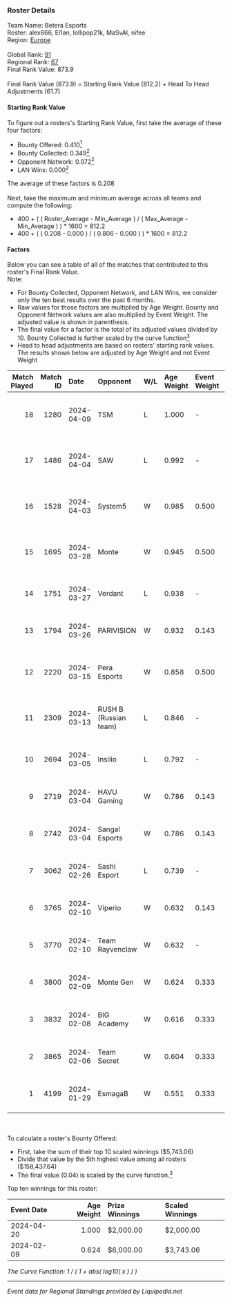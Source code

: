 ### Roster Details<br />
Team Name: Betera Esports<br />
Roster: alex666, El1an, lollipop21k, MaSvAl, nifee<br />
Region: [Europe]( ../standings_europe.md)<br />
<br />
Global Rank: [91](../standings_global.md)<br />
Regional Rank: [67]( ../standings_europe.md)<br />
Final Rank Value:  873.9<br />
<br />
Final Rank Value (873.9) = Starting Rank Value (812.2) + Head To Head Adjustments (61.7)<br />

#### Starting Rank Value<br />
To figure out a rosters's Starting Rank Value, first take the average of these four factors:<br />
- Bounty Offered: 0.410[<sup>1</sup>](#table2)
- Bounty Collected: 0.349[<sup>2</sup>](#table1)
- Opponent Network: 0.072[<sup>2</sup>](#table1)
- LAN Wins: 0.000[<sup>2</sup>](#table1)

The average of these factors is 0.208<br />
<br />
Next, take the maximum and minimum average across all teams and compute the following:<br />
- 400 + ( ( Roster_Average - Min_Average ) / ( Max_Average - Min_Average ) ) * 1600 = 812.2
- 400 + ( ( 0.208 - 0.000 ) / ( 0.806 - 0.000 ) ) * 1600 = 812.2


#### Factors<br />
Below you can see a table of all of the matches that contributed to this roster's Final Rank Value.<br />
Note:<br />

- For Bounty Collected, Opponent Network, and LAN Wins, we consider only the ten best results over the past 6 months.
- Raw values for those factors are multiplied by Age Weight. Bounty and Opponent Network values are also multiplied by Event Weight. The adjusted value is shown in parenthesis.
- The final value for a factor is the total of its adjusted values divided by 10. Bounty Collected is further scaled by the curve function[<sup>3</sup>](#curveFunction)
- Head to head adjustments are based on rosters' starting rank values. The results shown below are adjusted by Age Weight and not Event Weight
<span id="table1"></span><br />


| Match Played | Match ID | Date       | Opponent              | W/L | Age Weight | Event Weight | Bounty Collected | Opponent Network | LAN Wins  | H2H Adj. | Roster                                     |
| -: | -: | :- | :- | :- | :- | :- | :- | :- | :- | -: | :- |
|           18 |     1280 | 2024-04-09 | TSM                   | L   | 1.000      | -            | -                | -                | -         |   -21.19 | alex666, El1an, lollipop21k, MaSvAl, nifee |
|           17 |     1486 | 2024-04-04 | SAW                   | L   | 0.992      | -            | -                | -                | -         |    -1.23 | alex666, El1an, lollipop21k, MaSvAl, nifee |
|           16 |     1528 | 2024-04-03 | System5               | W   | 0.985      | 0.500        | 0.000 (0.000)    | 0.061 (0.030)    | 0 (0.000) |     4.16 | alex666, El1an, lollipop21k, MaSvAl, nifee |
|           15 |     1695 | 2024-03-28 | Monte                 | W   | 0.945      | 0.500        | 0.199 (0.094)    | 0.378 (0.179)    | 0 (0.000) |    28.00 | alex666, El1an, lollipop21k, MaSvAl, nifee |
|           14 |     1751 | 2024-03-27 | Verdant               | L   | 0.938      | -            | -                | -                | -         |   -12.89 | alex666, lollipop21k, MaSvAl, nifee, sad   |
|           13 |     1794 | 2024-03-26 | PARIVISION            | W   | 0.932      | 0.143        | 0.003 (0.000)    | 0.374 (0.050)    | 0 (0.000) |    15.69 | alex666, lollipop21k, MaSvAl, nifee, sad   |
|           12 |     2220 | 2024-03-15 | Pera Esports          | W   | 0.858      | 0.500        | 0.065 (0.028)    | 0.324 (0.139)    | 0 (0.000) |    15.24 | alex666, El1an, lollipop21k, MaSvAl, nifee |
|           11 |     2309 | 2024-03-13 | RUSH B (Russian team) | L   | 0.846      | -            | -                | -                | -         |   -15.77 | alex666, El1an, lollipop21k, MaSvAl, nifee |
|           10 |     2694 | 2024-03-05 | Insilio               | L   | 0.792      | -            | -                | -                | -         |    -8.47 | alex666, lollipop21k, MaSvAl, nifee, sad   |
|            9 |     2719 | 2024-03-04 | HAVU Gaming           | W   | 0.786      | 0.143        | 0.024 (0.003)    | -                | 0 (0.000) |    11.23 | alex666, lollipop21k, MaSvAl, nifee, sad   |
|            8 |     2742 | 2024-03-04 | Sangal Esports        | W   | 0.786      | 0.143        | 0.000 (0.000)    | 0.350 (0.039)    | 0 (0.000) |     9.05 | alex666, lollipop21k, MaSvAl, nifee, sad   |
|            7 |     3062 | 2024-02-26 | Sashi Esport          | L   | 0.739      | -            | -                | -                | -         |    -5.58 | alex666, lollipop21k, MaSvAl, nifee, sad   |
|            6 |     3765 | 2024-02-10 | Viperio               | W   | 0.632      | 0.143        | 0.000 (0.000)    | 0.321 (0.029)    | 0 (0.000) |     5.49 | alex666, lollipop21k, MaSvAl, nifee, sad   |
|            5 |     3770 | 2024-02-10 | Team Rayvenclaw       | W   | 0.632      | -            | -                | -                | 0 (0.000) |     1.49 | alex666, lollipop21k, MaSvAl, nifee, sad   |
|            4 |     3800 | 2024-02-09 | Monte Gen             | W   | 0.624      | 0.333        | 0.019 (0.004)    | 0.155 (0.032)    | 0 (0.000) |    10.37 | alex666, lollipop21k, MaSvAl, nifee, sad   |
|            3 |     3832 | 2024-02-08 | BIG Academy           | W   | 0.616      | 0.333        | 0.027 (0.006)    | 0.219 (0.045)    | 0 (0.000) |    10.07 | alex666, lollipop21k, MaSvAl, nifee, sad   |
|            2 |     3865 | 2024-02-06 | Team Secret           | W   | 0.604      | 0.333        | -                | 0.368 (0.074)    | -         |     5.77 | alex666, lollipop21k, MaSvAl, nifee, sad   |
|            1 |     4199 | 2024-01-29 | EsmagaB               | W   | 0.551      | 0.333        | 0.016 (0.003)    | 0.559 (0.102)    | -         |    10.26 | alex666, lollipop21k, MaSvAl, nifee, sad   |

<br />
<span id="table2"></span><br />
To calculate a roster's Bounty Offered:<br />

- First, take the sum of their top 10 scaled winnings ($5,743.06)
- Divide that value by the 5th highest value among all rosters ($158,437.64)
- The final value (0.04) is scaled by the curve function.[<sup>3</sup>](#curveFunction)

Top ten winnings for this roster:<br />

| Event Date | Age Weight | Prize Winnings | Scaled Winnings |
| :- | -: | :- | :- |
| 2024-04-20 |      1.000 | $2,000.00      | $2,000.00       |
| 2024-02-09 |      0.624 | $6,000.00      | $3,743.06       |


<span id="curveFunction"></span>_The Curve Function: 1 / ( 1 + abs( log10( x ) ) )_<br />

---
_Event data for Regional Standings provided by Liquipedia.net_<br />
